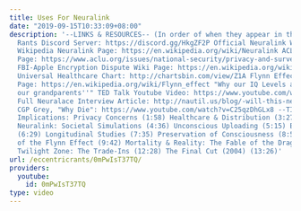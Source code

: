 ```yaml
---
title: Uses For Neuralink
date: "2019-09-15T10:33:09+08:00"
description: '--LINKS & RESOURCES-- (In order of when they appear in the video) Eccentric
  Rants Discord Server: https://discord.gg/HkgZF2P Official Neuralink Website: https://www.neuralink.com
  Wikipedia Neuralink Page: https://en.wikipedia.org/wiki/Neuralink ACLU PATRIOT Act
  Page: https://www.aclu.org/issues/national-security/privacy-and-surveillance/surveillance-under-patriot-act
  FBI-Apple Encryption Dispute Wiki Page: https://en.wikipedia.org/wiki/FBI%E2%80%93Apple_encryption_dispute
  Universal Healthcare Chart: http://chartsbin.com/view/Z1A Flynn Effect Wikipedia
  Page: https://en.wikipedia.org/wiki/Flynn_effect "Why our IQ Levels are higher than
  our grandparents''" TED Talk Youtube Video: https://www.youtube.com/watch?v=9vpqilhW9uI
  Full Neuralace Interview Article: http://nautil.us/blog/-will-this-neural-lace-brain-implant-help-us-compete-with-ai
  CGP Grey, "Why Die": https://www.youtube.com/watch?v=C25qzDhGLx8 --TIMESTAMPS--
  Implications: Privacy Concerns (1:58) Healthcare & Distribution (3:27) Uses for
  Neuralink: Societal Simulations (4:36) Unconscious Uploading (5:15) Backup Memories
  (6:29) Longitudinal Studies (7:35) Preservation of Consciousness (8:55) Acceleration
  of the Flynn Effect (9:42) Mortality & Reality: The Fable of the Dragon Tyrant (11:13)
  Twilight Zone: The Trade-Ins (12:28) The Final Cut (2004) (13:26)'
url: /eccentricrants/0mPwIsT37TQ/
providers:
  youtube:
    id: 0mPwIsT37TQ
type: video
---
```

